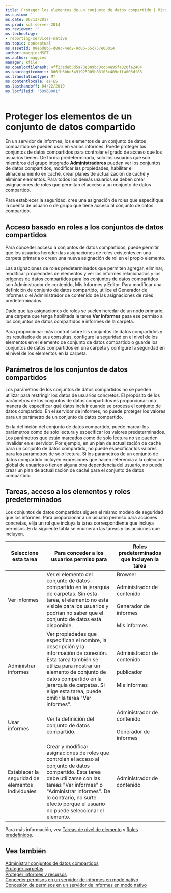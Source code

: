 ```yaml
---
title: Proteger los elementos de un conjunto de datos compartido | Microsoft Docs
ms.custom: ''
ms.date: 06/13/2017
ms.prod: sql-server-2014
ms.reviewer: ''
ms.technology:
- reporting-services-native
ms.topic: conceptual
ms.assetid: 08e6d8b5-d88c-4ed2-9c05-55c757e00014
author: maggiesMSFT
ms.author: maggies
manager: kfile
ms.openlocfilehash: 4ff23adeb5d5a73e309bc3cd64e95fa820fa2404
ms.sourcegitcommit: 8d6fb6bbe3491925909b83103c409effa006df88
ms.translationtype: MT
ms.contentlocale: es-ES
ms.lasthandoff: 04/22/2019
ms.locfileid: "59968001"
---
```

# <a name="secure-shared-dataset-items"></a>Proteger los elementos de un conjunto de datos compartido
  En un servidor de informes, los elementos de un conjunto de datos compartido se pueden usar en varios informes. Puede proteger los conjuntos de datos compartidos para controlar el grado de acceso que los usuarios tienen. De forma predeterminada, solo los usuarios que son miembros del grupo integrado **Administradores** pueden ver los conjuntos de datos compartidos, modificar las propiedades, habilitar el almacenamiento en caché, crear planes de actualización de caché y eliminar elementos. Para todos los demás usuarios se deben crear asignaciones de roles que permitan el acceso a un conjunto de datos compartido.  
  
 Para establecer la seguridad, cree una asignación de roles que especifique la cuenta de usuario o de grupo que tiene acceso al conjunto de datos compartido.  
  
## <a name="role-based-access-to-shared-datasets"></a>Acceso basado en roles a los conjuntos de datos compartidos  
 Para conceder acceso a conjuntos de datos compartidos, puede permitir que los usuarios hereden las asignaciones de roles existentes en una carpeta primaria o creen una nueva asignación de rol en el propio elemento.  
  
 Las asignaciones de roles predeterminados que permiten agregar, eliminar, modificar propiedades de elementos y ver los informes relacionados y los orígenes de datos compartidos para los conjuntos de datos compartidos son Administrador de contenido, Mis Informes y Editor. Para modificar una definición de conjunto de datos compartido, utilice el Generador de informes o el Administrador de contenido de las asignaciones de roles predeterminados.  
  
 Dado que las asignaciones de roles se suelen heredar de un nodo primario, una carpeta que tenga habilitada la tarea **Ver informes** pasa ese permiso a los conjuntos de datos compartidos e informes de la carpeta.  
  
 Para proporcionar más control sobre los conjuntos de datos compartidos y los resultados de sus consultas, configure la seguridad en el nivel de los elementos en el elemento de conjunto de datos compartido o guarde los conjuntos de datos compartidos en una carpeta y configure la seguridad en el nivel de los elementos en la carpeta.  
  
## <a name="shared-dataset-parameters"></a>Parámetros de los conjuntos de datos compartidos  
 Los parámetros de los conjuntos de datos compartidos no se pueden utilizar para restringir los datos de usuarios concretos. El propósito de los parámetros de los conjuntos de datos compartidos es proporcionar una manera de especificar qué datos incluir cuando se procesa el conjunto de datos compartido. En el servidor de informes, no puede proteger los valores para un parámetro de un conjunto de datos compartido.  
  
 En la definición del conjunto de datos compartido, puede marcar los parámetros como de solo lectura y especificar los valores predeterminados. Los parámetros que están marcados como de solo lectura no se pueden invalidar en el servidor. Por ejemplo, en un plan de actualización de caché para un conjunto de datos compartido, no puede especificar los valores para los parámetros de solo lectura. Si los parámetros de un conjunto de datos compartido incluyen expresiones que hacen referencia a la colección global de usuarios o tienen alguna otra dependencia del usuario, no puede crear un plan de actualización de caché para el conjunto de datos compartido.  
  
## <a name="tasks-access-to-items-and-default-roles"></a>Tareas, acceso a los elementos y roles predeterminados  
 Los conjuntos de datos compartidos siguen el mismo modelo de seguridad que los informes. Para proporcionar a un usuario permiso para acciones concretas, elija un rol que incluya la tarea correspondiente que incluya permisos. En la siguiente tabla se enumeran las tareas y las acciones que incluyen.  
  
|Seleccione esta tarea|Para conceder a los usuarios permiso para|Roles predeterminados que incluyen la tarea|  
|----------------------|---------------------------------|-----------------------------------------|  
|Ver informes|Ver el elemento del conjunto de datos compartido en la jerarquía de carpetas. Sin esta tarea, el elemento no está visible para los usuarios y podrían no saber que el conjunto de datos está disponible.|Browser<br /><br /> Administrador de contenido<br /><br /> Generador de informes<br /><br /> Mis informes|  
|Administrar informes|Ver propiedades que especifican el nombre, la descripción y la información de conexión. Esta tarea también se utiliza para mostrar un elemento de conjunto de datos compartido en la jerarquía de carpetas. Si elige esta tarea, puede omitir la tarea "Ver informes".|Administrador de contenido<br /><br /> publicador<br /><br /> Mis informes|  
|Usar informes|Ver la definición del conjunto de datos compartido.|Administrador de contenido<br /><br /> Generador de informes|  
|Establecer la seguridad de elementos individuales|Crear y modificar asignaciones de roles que controlen el acceso al conjunto de datos compartido. Esta tarea debe utilizarse con las tareas "Ver informes" o "Administrar informes". De lo contrario, no surte efecto porque el usuario no puede seleccionar el elemento.|Administrador de contenido|  
  
 Para más información, vea [Tareas de nivel de elemento](tasks-and-permissions-item-level-tasks.md) y [Roles predefinidos](role-definitions-predefined-roles.md).  
  
## <a name="see-also"></a>Vea también  
 [Administrar conjuntos de datos compartidos](../report-data/manage-shared-datasets.md)   
 [Proteger carpetas](secure-folders.md)   
 [Proteger informes y recursos](secure-reports-and-resources.md)   
 [Conceder permisos en un servidor de informes en modo nativo](granting-permissions-on-a-native-mode-report-server.md)   
 [Concesión de permisos en un servidor de informes en modo nativo](granting-permissions-on-a-native-mode-report-server.md)  
  
  
